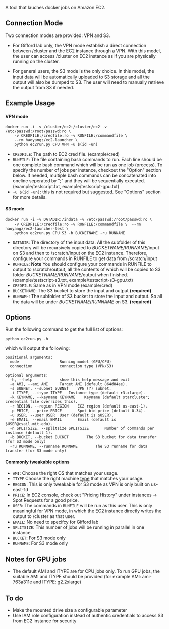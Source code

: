 A tool that lauches docker jobs on Amazon EC2.

## Connection Mode
Two connection modes are provided: VPN and S3. 

+ For Gifford lab only, the VPN mode establish a direct connection between /cluster and the EC2 instance through a VPN. With this model, the user can access /cluster on EC2 instance as if you are physically running on the cluster.

+ For general users, the S3 mode is the only choice. In this model, the input data will be automatically uploaded to S3 storage and all the output will also be dumped to S3. The user will need to manually retrieve the output from S3 if needed.

## Example Usage

#### VPN mode
```
docker run -i -v /cluster/ec2:/cluster/ec2 -v /etc/passwd:/root/passwd:ro \
	-v CREDFILE:/credfile:ro -v RUNFILE:/commandfile \
	--rm haoyangz/ec2-launcher \
	python ec2run.py CPU VPN -u $(id -un) 
```
+ `CREDFILE`: The path to EC2 cred file. (example/cred)
+ `RUNFILE`: The file containing bash commands to run. Each line should be one complete bash command which will be run as one job (process). To specify the number of jobs per instance, checkout the "Option" section below. If needed, multiple bash commands can be concatenated into oneline seperated by ";" and they will be sequentially executed. (example/testscript.txt, example/testscript-gpu.txt)
+ `-u $(id -un)`: this is not required but suggested. See "Options" section for more details.

#### S3 mode

```
docker run -i -v DATADIR:/indata -v /etc/passwd:/root/passwd:ro \
	-v CREDFILE:/credfile:ro -v RUNFILE:/commandfile \	--rm haoyangz/ec2-launcher-test \
	python ec2run.py CPU S3 -b BUCKETNAME -ru RUNNAME
```

+ `DATADIR`: The directory of the input data. All the subfolder of this directory will be recursively copied to $BUCKETNAME$/$RUNNAME$/input on S3 and then to /scratch/input on the EC2 instance. Therefore, configure your commands in RUNFILE to get data from /scratch/input
+ `RUNFILE`: **Note** You should configure your commands in RUNFILE to output to /scratch/output, all the contents of which will be copied to S3 folder $BUCKETNAME$/$RUNNAME$/output when finished. (example/testscript-s3.txt, example/testscript-s3-gpu.txt)
+ `CREDFILE`: Same as in VPN mode (example/cred)
+ `BUCKETNAME`: The S3 bucket to store the input and output  **(required)**
+ `RUNNAME`: The subfolder of S3 bucket to store the input and output. So all the data will be under $BUCKETNAME$/$RUNNAME$ on S3.  **(required)**



## Options
Run the following command to get the full list of options:

```
python ec2run.py -h
```

which will output the following:


```
positional arguments:
  mode                  Running model (GPU/CPU)
  connection            connection type (VPN/S3)

optional arguments:
  -h, --help            show this help message and exit
  -a AMI, --ami AMI     Target AMI (default 864d84ee).
  -s SUBNET, --subnet SUBNET    VPN (?) subnet.
  -i ITYPE, --itype ITYPE   Instance type (default r3.xlarge).
  -k KEYNAME, --keyname KEYNAME    Keyname (default starcluster; credential file overrides this).
  -r REGION, --region REGION 	EC2 region (default us-east-1).
  -p PRICE, --price PRICE 		Spot bid price (default 0.34).
  -u USER, --user USER  User (default is $USER).
  -e EMAIL, --email EMAIL 		Email (default is $USER@csail.mit.edu).
  -n SPLITSIZE, --splitsize SPLITSIZE 		Number of commands per instance (default 1).
  -b BUCKET, --bucket BUCKET 		The S3 bucket for data transfer (for S3 mode only)
  -ru RUNNAME, --runname RUNNAME		The S3 runname for data transfer (for S3 mode only)

```

#### Commonly tweakable options

+ `AMI`: Choose the right OS that matches your usage.
+ `ITYPE` Choose the right machine [type](https://aws.amazon.com/ec2/instance-types/) that matches your usage.
+ `REGION`: This is only tweakable for S3 mode as VPN is only built on us-east-1d
+ `PRICE`: In EC2 console, check out "Pricing History" under instances -> Spot Requests for a good price.
+ `USER`: The commands in `RUNFILE` will be run as this user. This is only meaningful for VPN mode, in which the EC2 instance directly writes the output to /cluster as that user.
+ `EMAIL`: No need to specifcy for Gifford lab
+ `SPLITSIZE`: This number of jobs will be running in parallel in one instance.
+ `BUCKET`: For S3 mode only
+ `RUNNAME`: For S3 mode only

## Notes for GPU jobs

+ The default AMI and ITYPE are for CPU jobs only. To run GPU jobs, the suitable AMI and ITYPE should be provided (for example AMI: ami-763a311e and ITYPE: g2.2xlarge)

## To do

+ Make the mounted drive size a configurable parameter
+ Use IAM role configuration instead of authentic credentials to access S3 from EC2 instance for security